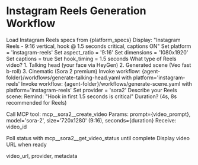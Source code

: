 # Instagram Reels Generation Workflow

<workflow>

<step n="1" goal="Reels specs confirmation">
<action>Load Instagram Reels specs from {platform_specs}</action>
<action>Display: "Instagram Reels - 9:16 vertical, hook @ 1.5 seconds critical, captions ON"</action>
<action>Set platform = 'instagram-reels'</action>
<action>Set aspect_ratio = '9:16'</action>
<action>Set dimensions = '1080x1920'</action>
<action>Set captions = true</action>
<action>Set hook_timing = 1.5 seconds</action>
</step>

<step n="2" goal="Video type selection">
<ask response="video_type">What type of Reels video?
1. Talking head (your face via HeyGen)
2. Generated scene (Veo fast b-roll)
3. Cinematic (Sora 2 premium)
</ask>

<check if="video_type == 1 or video_type == 'talking'">
  <action>Invoke workflow: {agent-folder}/workflows/generate-talking-head.yaml with platform='instagram-reels'</action>
</check>

<check if="video_type == 2 or video_type == 'scene'">
  <action>Invoke workflow: {agent-folder}/workflows/generate-scene.yaml with platform='instagram-reels'</action>
</check>

<check if="video_type == 3 or video_type == 'cinematic'">
  <action>Set provider = 'sora2'</action>
  <ask response="video_prompt">Describe your Reels scene:</ask>
  <action>Remind: "Hook in first 1.5 seconds is critical"</action>
  <ask response="duration">Duration? (4s, 8s recommended for Reels)</ask>

  <action>Call MCP tool: mcp__sora2__create_video</action>
  <action>Params: prompt={video_prompt}, model='sora-2', size='720x1280' (9:16), seconds={duration}</action>
  <action>Receive: video_id</action>

  <action>Poll status with mcp__sora2__get_video_status until complete</action>
  <action>Display video URL when ready</action>
</check>

<template-output>video_url, provider, metadata</template-output>

</step>

</workflow>
